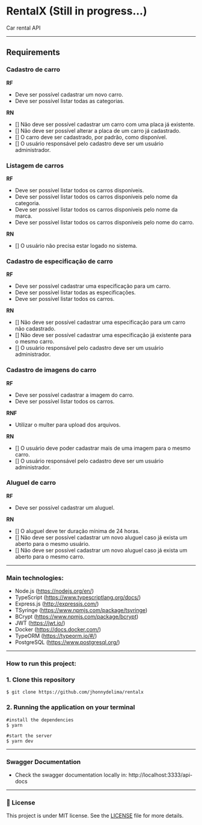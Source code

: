 # RentalX  (Still in progress...)

Car rental API

---
## Requirements

### Cadastro de carro
**RF**
- Deve ser possível cadastrar um novo carro.
- Deve ser possível listar todas as categorias.

**RN**
- [] Não deve ser possível cadastrar um carro com uma placa já existente.
- [] Não deve ser possível alterar a placa de um carro já cadastrado.
- [] O carro deve ser cadastrado, por padrão, como disponível.
- [] O usuário responsável pelo cadastro deve ser um usuário administrador.

### Listagem de carros
**RF**
- Deve ser possível listar todos os carros disponíveis.
- Deve ser possível listar todos os carros disponíveis pelo nome da categoria.
- Deve ser possível listar todos os carros disponíveis pelo nome da marca.
- Deve ser possível listar todos os carros disponíveis pelo nome do carro.

**RN**
- [] O usuário não precisa estar logado no sistema.

### Cadastro de especificação de carro
**RF**
- Deve ser possível cadastrar uma especificação para um carro.
- Deve ser possível listar todas as especificações.
- Deve ser possível listar todos os carros.

**RN**
- [] Não deve ser possível cadastrar uma especificação para um carro não cadastrado.
- [] Não deve ser possível cadastrar uma especificação já existente para o mesmo carro.
- [] O usuário responsável pelo cadastro deve ser um usuário administrador.

### Cadastro de imagens do carro
**RF**
- Deve ser possível cadastrar a imagem do carro.
- Deve ser possível listar todos os carros.

**RNF**
- Utilizar o multer para upload dos arquivos.

**RN**
- [] O usuário deve poder cadastrar mais de uma imagem para o mesmo carro.
- [] O usuário responsável pelo cadastro deve ser um usuário administrador.

### Aluguel de carro
**RF**
- Deve ser possível cadastrar um aluguel.

**RN**
- [] O aluguel deve ter duração mínima de 24 horas.
- [] Não deve ser possível cadastrar um novo aluguel caso já exista um aberto para o mesmo usuário.
- [] Não deve ser possível cadastrar um novo aluguel caso já exista um aberto para o mesmo carro.

---
### Main technologies:
- Node.js (https://nodejs.org/en/)
- TypeScript (https://www.typescriptlang.org/docs/)
- Express.js (http://expressjs.com/)
- TSyringe (https://www.npmjs.com/package/tsyringe)
- BCrypt (https://www.npmjs.com/package/bcrypt)
- JWT (https://jwt.io/)
- Docker (https://docs.docker.com/)
- TypeORM (https://typeorm.io/#/)
- PostgreSQL (https://www.postgresql.org/)

---
### How to run this project:

### 1. Clone this repository
```
$ git clone https://github.com/jhonnydelima/rentalx
```

### 2. Running the application on your terminal
```
#install the dependencies
$ yarn

#start the server
$ yarn dev
```

---
### Swagger Documentation

- Check the swagger documentation locally in: http://localhost:3333/api-docs

---
### 📄 License
This project is under MIT license. See the [LICENSE](https://github.com/jhonnydelima/rentalx/blob/main/LICENSE) file for more details.